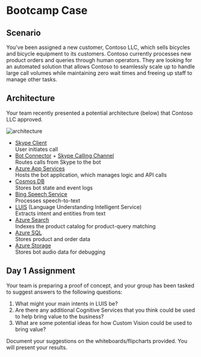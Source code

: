 # Bootcamp Case

## Scenario
You've been assigned a new customer, Contoso LLC, which sells bicycles and bicycle equipment to its customers. Contoso currently processes new product orders and queries through human operators. They are looking for an automated solution that allows Contoso to seamlessly scale up to handle large call volumes while maintaining zero wait times and freeing up staff to manage other tasks. 

## Architecture
Your team recently presented a potential architecture (below) that Contoso LLC approved. 

![architecture](./resources/assets/arch.png)

* [Skype Client](https://www.skype.com/)  
User initiates call
* [Bot Connector](https://dev.botframework.com/) + [Skype Calling Channel](https://dev.skype.com/bots)   
Routes calls from Skype to the bot
* [Azure App Services](https://docs.microsoft.com/en-us/azure/app-service/)  
Hosts the bot application, which manages logic and API calls
* [Cosmos DB](https://docs.microsoft.com/en-us/azure/cosmos-db/)  
Stores bot state and event logs
* [Bing Speech Service](https://docs.microsoft.com/en-us/azure/cognitive-services/speech/home)    
Processes speech-to-text
* [LUIS](https://docs.microsoft.com/en-us/azure/cognitive-services/LUIS/Home)  (Language Understanding Intelligent Service)  
Extracts intent and entities from text
* [Azure Search](https://docs.microsoft.com/en-us/azure/search/)  
Indexes the product catalog for product-query matching
* [Azure SQL](https://docs.microsoft.com/en-us/azure/sql-database/)  
Stores product and order data
* [Azure Storage](https://docs.microsoft.com/en-us/azure/storage/)  
Stores bot audio data for debugging

## Day 1 Assignment
Your team is preparing a proof of concept, and your group has been tasked to suggest answers to the following questions:

1. What might your main intents in LUIS be?  
2. Are there any additional Cognitive Services that you think could be used to help bring value to the business?
3. What are some potential ideas for how Custom Vision could be used to bring value?

Document your suggestions on the whiteboards/flipcharts provided. You will present your results.
